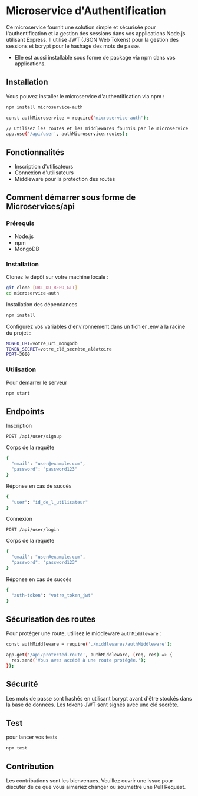 # Microservice d'Authentification

Ce microservice fournit une solution simple et sécurisée pour l'authentification et la gestion des sessions dans vos applications Node.js utilisant Express. Il utilise JWT (JSON Web Tokens) pour la gestion des sessions et bcrypt pour le hashage des mots de passe.

- Elle est aussi installable sous forme de package via npm dans vos applications.

## Installation

Vous pouvez installer le microservice d'authentification via npm :

```bash
npm install microservice-auth
```

```bash
const authMicroservice = require('microservice-auth');

// Utilisez les routes et les middlewares fournis par le microservice
app.use('/api/user', authMicroservice.routes);
```

## Fonctionnalités

- Inscription d'utilisateurs
- Connexion d'utilisateurs
- Middleware pour la protection des routes

## Comment démarrer sous forme de Microservices/api

### Prérequis

- Node.js
- npm
- MongoDB

### Installation

Clonez le dépôt sur votre machine locale :

```bash
git clone [URL_DU_REPO_GIT]
cd microservice-auth
```

Installation des dépendances

```bash
npm install
```

Configurez vos variables d'environnement dans un fichier .env à la racine du projet :

```bash
MONGO_URI=votre_uri_mongodb
TOKEN_SECRET=votre_clé_secrète_aléatoire
PORT=3000
```

### Utilisation

Pour démarrer le serveur 

```bash
npm start
```


## Endpoints

Inscription

`POST /api/user/signup`

Corps de la requête

```bash
{
  "email": "user@example.com",
  "password": "password123"
}
```

Réponse en cas de succès

```bash
{
  "user": "id_de_l_utilisateur"
}
```

Connexion

`POST /api/user/login`

Corps de la requête

```bash
{
  "email": "user@example.com",
  "password": "password123"
}
```

Réponse en cas de succès

```bash
{
  "auth-token": "votre_token_jwt"
}

```


## Sécurisation des routes 

Pour protéger une route, utilisez le middleware `authMiddleware` :

```bash
const authMiddleware = require('./middlewares/authMiddleware');

app.get('/api/protected-route', authMiddleware, (req, res) => {
  res.send('Vous avez accédé à une route protégée.');
});
```

## Sécurité

Les mots de passe sont hashés en utilisant bcrypt avant d'être stockés dans la base de données. Les tokens JWT sont signés avec une clé secrète.

## Test

pour lancer vos tests

```bash
npm test
```

## Contribution

Les contributions sont les bienvenues. Veuillez ouvrir une issue pour discuter de ce que vous aimeriez changer ou soumettre une Pull Request.